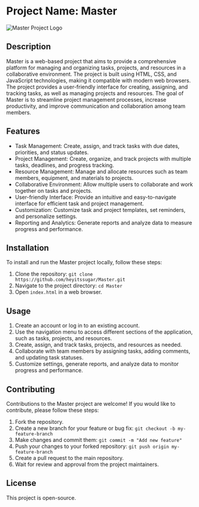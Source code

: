 # Project Name: Master

![Master Project Logo](https://github.com/heyitssugar/Master/raw/main/logo.png)

## Description

Master is a web-based project that aims to provide a comprehensive platform for managing and organizing tasks, projects, and resources in a collaborative environment. The project is built using HTML, CSS, and JavaScript technologies, making it compatible with modern web browsers. The project provides a user-friendly interface for creating, assigning, and tracking tasks, as well as managing projects and resources. The goal of Master is to streamline project management processes, increase productivity, and improve communication and collaboration among team members.

## Features

- Task Management: Create, assign, and track tasks with due dates, priorities, and status updates.
- Project Management: Create, organize, and track projects with multiple tasks, deadlines, and progress tracking.
- Resource Management: Manage and allocate resources such as team members, equipment, and materials to projects.
- Collaborative Environment: Allow multiple users to collaborate and work together on tasks and projects.
- User-friendly Interface: Provide an intuitive and easy-to-navigate interface for efficient task and project management.
- Customization: Customize task and project templates, set reminders, and personalize settings.
- Reporting and Analytics: Generate reports and analyze data to measure progress and performance.

## Installation

To install and run the Master project locally, follow these steps:

1. Clone the repository: `git clone https://github.com/heyitssugar/Master.git`
2. Navigate to the project directory: `cd Master`
3. Open `index.html` in a web browser.

## Usage

1. Create an account or log in to an existing account.
2. Use the navigation menu to access different sections of the application, such as tasks, projects, and resources.
3. Create, assign, and track tasks, projects, and resources as needed.
4. Collaborate with team members by assigning tasks, adding comments, and updating task statuses.
5. Customize settings, generate reports, and analyze data to monitor progress and performance.

## Contributing

Contributions to the Master project are welcome! If you would like to contribute, please follow these steps:

1. Fork the repository.
2. Create a new branch for your feature or bug fix: `git checkout -b my-feature-branch`
3. Make changes and commit them: `git commit -m "Add new feature"`
4. Push your changes to your forked repository: `git push origin my-feature-branch`
5. Create a pull request to the main repository.
6. Wait for review and approval from the project maintainers.

## License

This project is open-source.
